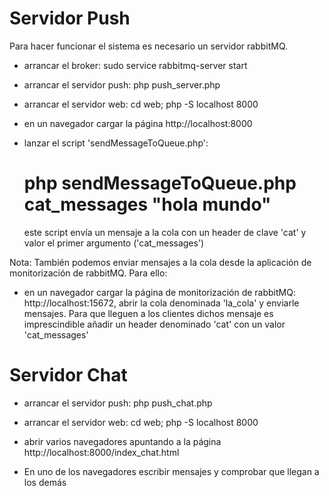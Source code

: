 Servidor Push
=============

Para hacer funcionar el sistema es necesario un servidor rabbitMQ.

- arrancar el broker: sudo service rabbitmq-server start

- arrancar el servidor push: php push_server.php

- arrancar el servidor web: cd web; php -S localhost 8000

- en un navegador cargar la página http://localhost:8000

- lanzar el script 'sendMessageToQueue.php':
  # php sendMessageToQueue.php cat_messages "hola mundo" 
  este script envía un mensaje a la cola con un header
  de clave 'cat' y valor el primer argumento ('cat_messages')

Nota: También podemos enviar mensajes a la cola desde la aplicación
de monitorización de rabbitMQ. Para ello:

- en un navegador cargar la página de monitorización de rabbitMQ:
  http://localhost:15672, abrir la cola denominada 'la_cola' y 
  enviarle mensajes. Para que lleguen a los clientes dichos mensaje
  es imprescindible añadir un header denominado 'cat' con un valor
  'cat_messages'

Servidor Chat
=============

- arrancar el servidor push: php push_chat.php

- arrancar el servidor web: cd web; php -S localhost 8000

- abrir varios navegadores apuntando a la página http://localhost:8000/index_chat.html

- En uno de los navegadores escribir mensajes y comprobar que llegan a los demás